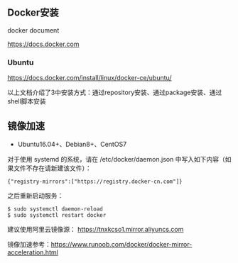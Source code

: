 
## Docker安装

docker document 

https://docs.docker.com

### Ubuntu

https://docs.docker.com/install/linux/docker-ce/ubuntu/

以上文档介绍了3中安装方式：通过repository安装、通过package安装、通过shell脚本安装



## 镜像加速



- Ubuntu16.04+、Debian8+、CentOS7

对于使用 systemd 的系统，请在 /etc/docker/daemon.json 中写入如下内容（如果文件不存在请新建该文件）：

```
{"registry-mirrors":["https://registry.docker-cn.com"]}
```

之后重新启动服务：
```
$ sudo systemctl daemon-reload
$ sudo systemctl restart docker
```

建议使用阿里云镜像源：
https://tnxkcso1.mirror.aliyuncs.com



镜像加速参考：https://www.runoob.com/docker/docker-mirror-acceleration.html